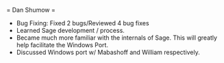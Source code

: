 = Dan Shumow =
 * Bug Fixing: Fixed 2 bugs/Reviewed 4 bug fixes
 * Learned Sage development / process.
 * Became much more familiar with the internals of Sage.  This will greatly help facilitate the Windows Port.
 * Discussed Windows port w/ Mabashoff and William respectively.

